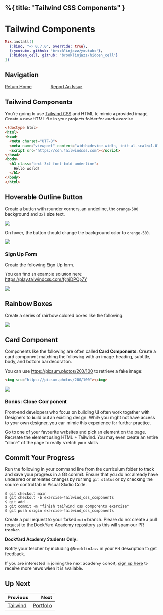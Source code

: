 %{
  title: "Tailwind CSS Components"
}
---
# Tailwind Components

```elixir
Mix.install([
  {:kino, "~> 0.7.0", override: true},
  {:youtube, github: "brooklinjazz/youtube"},
  {:hidden_cell, github: "brooklinjazz/hidden_cell"}
])
```

## Navigation

[Return Home](../start.livemd)<span style="padding: 0 30px"></span>
[Report An Issue](https://github.com/DockYard-Academy/beta_curriculum/issues/new?assignees=&labels=&template=issue.md&title=)

## Tailwind Components

You're going to use [Tailwind CSS](https://tailwindcss.com/docs/installation) and HTML to mimic a provided image. Create a new HTML file in your projects folder for each exercise.

```html
<!doctype html>
<html>
<head>
  <meta charset="UTF-8">
  <meta name="viewport" content="width=device-width, initial-scale=1.0">
  <script src="https://cdn.tailwindcss.com"></script>
</head>
<body>
  <h1 class="text-3xl font-bold underline">
    Hello world!
  </h1>
</body>
</html>
```

## Hoverable Outline Button

Create a button with rounder corners, an underline, the `orange-500` background and `3xl` size text.

<!-- livebook:{"break_markdown":true} -->

![](images/outline-button.png)

<!-- livebook:{"break_markdown":true} -->

On hover, the button should change the background color to `orange-500`.

<!-- livebook:{"break_markdown":true} -->

![](images/outline-button-hover.png)

<!-- livebook:{"break_markdown":true} -->

### Sign Up Form

Create the following Sign Up form.

You can find an example solution here: https://play.tailwindcss.com/fghjDPOp7Y

<!-- livebook:{"break_markdown":true} -->

![](images/tailwind_components_signup_form.png)

## Rainbow Boxes

Create a series of rainbow colored boxes like the following.

<!-- livebook:{"break_markdown":true} -->

![](images/rainbow_component.png)

## Card Component

Components like the following are often called **Card Components**. Create a card component matching the following with an image, heading, subtitle, body, and bottom bar decoration.

You can use https://picsum.photos/200/100 to retrieve a fake image:

```html
<img src="https://picsum.photos/200/100"></img>
```

<!-- livebook:{"break_markdown":true} -->

![](images/card_component_light_mode.png)

<!-- livebook:{"break_markdown":true} -->

### Bonus: Clone Component

Front-end developers who focus on building UI often work together with Designers to build out an existing design. While you might not have access to your own designer, you can mimic this experience for further practice.

Go to one of your favourite websites and pick an element on the page. Recreate the element using HTML + Tailwind. You may even create an entire "clone" of the page to really stretch your skills.

## Commit Your Progress

Run the following in your command line from the curriculum folder to track and save your progress in a Git commit.
Ensure that you do not already have undesired or unrelated changes by running `git status` or by checking the source control tab in Visual Studio Code.

```
$ git checkout main
$ git checkout -b exercise-tailwind_css_components
$ git add .
$ git commit -m "finish tailwind css components exercise"
$ git push origin exercise-tailwind_css_components
```

Create a pull request to your forked `main` branch. Please do not create a pull request to the DockYard Academy repository as this will spam our PR tracker.

**DockYard Academy Students Only:**

Notify your teacher by including `@BrooklinJazz` in your PR description to get feedback.

If you are interested in joining the next academy cohort, [sign up here](https://academy.dockyard.com/) to receive more news when it is available.

## Up Next

| Previous                               | Next                                       |
| -------------------------------------- | -----------------------------------------: |
| [Tailwind](../reading/tailwind.livemd) | [Portfolio](../exercises/portfolio.livemd) |

